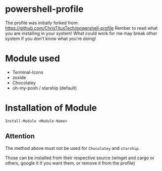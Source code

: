 # powershell-profile
The profile was initially forked from: https://github.com/ChrisTitusTech/powershell-profile
Rember to read what you are installing in your system! What could work for me may break other system if you don't know what you're doing!

# Module used
  - Terminal-Icons
  - zoxide
  - Chocolatey
  - oh-my-posh / starship (default)

# Installation of Module
`Install-Module <Module-Name>`

## Attention
The method above must not be used for `Chocolatey` and `starship`.

Those can be installed from their respective source (winget and cargo or others, google it if you want them, or remove it from the profile)
